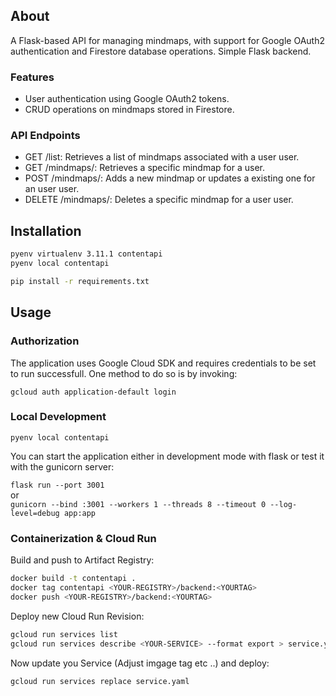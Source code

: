 ## About

A Flask-based API for managing mindmaps, with support for Google OAuth2 authentication and Firestore database operations.
Simple Flask backend.

### Features

- User authentication using Google OAuth2 tokens.
- CRUD operations on mindmaps stored in Firestore.

### API Endpoints
- GET /list: Retrieves a list of mindmaps associated with a user user.
- GET /mindmaps/<mindmap>: Retrieves a specific mindmap for a user.
- POST /mindmaps/<mindmap>: Adds a new mindmap or updates a existing one for an user user.
- DELETE /mindmaps/<mindmap>: Deletes a specific mindmap for a user user.

## Installation 

```bash
pyenv virtualenv 3.11.1 contentapi
pyenv local contentapi

pip install -r requirements.txt
```



## Usage

### Authorization

The application uses Google Cloud SDK and requires credentials to be set to run successfull. One method to do so is by invoking:

`gcloud auth application-default login`

### Local Development

`pyenv local contentapi`

You can start the application either in development mode with flask
or test it with the gunicorn server:


`flask run --port 3001`  
 or  
`gunicorn --bind :3001 --workers 1 --threads 8 --timeout 0 --log-level=debug app:app`


### Containerization & Cloud Run

Build and push to Artifact Registry:
```bash
docker build -t contentapi .
docker tag contentapi <YOUR-REGISTRY>/backend:<YOURTAG>
docker push <YOUR-REGISTRY>/backend:<YOURTAG>
```

Deploy new Cloud Run Revision:

```bash
gcloud run services list
gcloud run services describe <YOUR-SERVICE> --format export > service.yaml
```

Now update you Service (Adjust imgage tag etc ..) and deploy:
```bash
gcloud run services replace service.yaml
```

